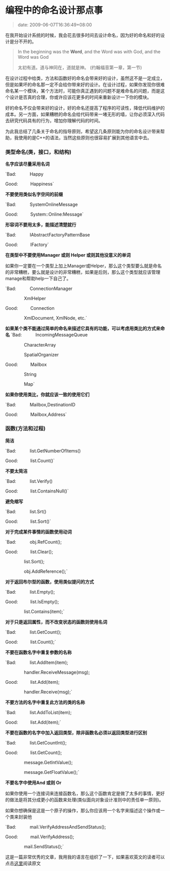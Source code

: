# 编程中的命名设计那点事
>date: 2009-06-07T16:36:49+08:00


在我开始设计系统的时候，我会花去很多时间去设计命名，因为好的命名和好的设计是分不开的。



> In the beginning was the **Word**, and the Word was with God, and the Word was God  
> 
> 太初有道。道与神同在，道就是神。 (约翰福音第一章，第一节)
> 
> 


在设计过程中给类，方法和函数好的命名会带来好的设计，虽然这不是一定成立，但是如果坏的命名那一定不会给你带来好的设计。在设计过程，如果你发现你很难命名某一个模块，某个方法时，可能你真正遇到的问题不是难命名的问题，而是这个设计是否真的合理，你或许应该花更多的时间来重新设计一下你的模块。


好的命名不仅会带来好的设计，好的命名还提高了程序的可读性，降低代码维护的成本。另一方面，如果糟糕的命名会给代码带来一堵无形的墙，让你必须深入代码去研究代码具有的行为，增加你理解代码的时间。


为此我总结了几条关于命名的指导原则，希望这几条原则能为你的命名设计带来帮助，我使用的是C++的语法，当然这些原则也很容易扩展到其他语言中去。


### 类型命名(类，接口，和结构)


  




**名字应该尽量采用名词**  

`Bad:           Happy  

Good:          Happiness`



**不要使用类似名字空间的前缀**  

`Bad:           SystemOnlineMessage  

Good:          System::Online:Message`


**形容词不要用太多，能描述清楚就行**  

`Bad:           IAbstractFactoryPatternBase  

Good:          IFactory`


**在类型中不要使用Manager 或则 Helper 或则其他没意义的单词**  

如果你一定要在一个类型上加上Manager或Helper，那么这个类型要么就是命名的非常糟糕，要么就是设计的非常糟糕，如果是后则，那么这个类型就应该管理manage和帮助help一下自己了。  

`Bad:           ConnectionManager  

               XmlHelper  

Good:          Connection  

               XmlDocument, XmlNode, etc.`


**如果某个类不能通过简单的命名来描述它具有的功能，可以考虑用类比的方式来命名** `Bad:           IncomingMessageQueue  

               CharacterArray  

               SpatialOrganizer  

Good:          Mailbox  

               String  

               Map`


**如果你使用类比，你就应该一致的使用它们**  

`Bad:           Mailbox,DestinationID  

Good:          Mailbox,Address`


### 函数(方法和过程)


  




**简洁**  

`Bad:           list.GetNumberOfItems()  

Good:          list.Count()`


**不要太简洁**  

`Bad:           list.Verify()  

Good:          list.ContainsNull()`


**避免缩写**  

`Bad:           list.Srt()  

Good:          list.Sort()`


**对于完成某件事情的函数使用动词**  

`Bad:           obj.RefCount();  

Good:          list.Clear();  

               list.Sort();  

               obj.AddReference();`


**对于返回布尔型的函数，使用类似提问的方式**  

`Bad:           list.Empty();  

Good:          list.IsEmpty();  

               list.Contains(item);`


**对于只是返回属性，而不改变状态的函数则使用名词**  

`Bad:           list.GetCount();  

Good:          list.Count();`


**不要在函数名字中重复参数的名称**  

`Bad:           list.AddItem(item);  

               handler.ReceiveMessage(msg);  

Good:          list.Add(item);  

               handler.Receive(msg);`


**不要方法的名字中重复此方法的类的名称**  

`Bad:           list.AddToList(item);  

Good:          list.Add(item);`


**不要在函数的名字中加入返回类型，除非函数名必须以返回类型进行区别**  

`Bad:           list.GetCountInt();  

Good:          list.GetCount();  

               message.GetIntValue();  

               message.GetFloatValue();`


**不要名字中使用And 或则 Or**  

如果你使用一个连接词来连接函数名，那么这个函数肯定是做了太多的事情，更好的做法是将其分成更小的函数来处理(类似面向对象设计准则中的责任单一原则)。  

如果你想确保是这是一个原子的操作，那么你应该用一个名字来描述这个操作或一个类来封装他  

`Bad:           mail.VerifyAddressAndSendStatus();  

Good:          mail.VerifyAddress();  

               mail.SendStatus();`


这是一篇非常优秀的文章，我用我的语言在组织了一下，如果喜欢英文的读者可以点击[这里](http://journal.stuffwithstuff.com/2009/06/05/naming-things-in-code/)阅读原文



